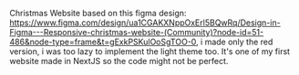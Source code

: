 Christmas Website based on this figma design: https://www.figma.com/design/ua1CGAKXNppOxErl5BQwRq/Design-in-Figma---Responsive-christmas-website-(Community)?node-id=51-486&node-type=frame&t=gExkPSKulOoSgTOO-0, i made only the red version, i was too lazy to implement the light theme too. It's one of my first website made in NextJS so the code might not be perfect.
